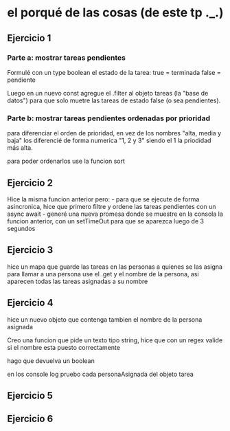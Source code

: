 # el porqué de las cosas (de este tp ._.) 
## Ejercicio 1

### Parte a: mostrar tareas pendientes
Formulé con un type boolean el estado de la tarea: 
    true = terminada
    false = pendiente

Luego en un nuevo const agregue el .filter al objeto tareas (la "base de datos") para que solo muetre las tareas de estado false (o sea pendientes).

### Parte b: mostrar tareas pendientes ordenadas por prioridad
para diferenciar el orden de prioridad, en vez de los nombres "alta, media y baja" los diferencié de forma numerica "1, 2 y 3" siendo el 1 la priodidad más alta.

para poder ordenarlos use la funcion sort

## Ejercicio 2

Hice la misma funcion anterior pero:
    - para que se ejecute de forma asincronica, hice que primero filtre y ordene las tareas pendientes con un async await
    - generé una nueva promesa donde se muestre en la consola la funcion anterior,  con un setTimeOut para que se aparezca luego de 3 segundos 

## Ejercicio 3

hice un mapa que guarde las tareas en las personas a quienes se las asigna
para llamar a una persona use el .get y el nombre de la persona, asi aparecen todas las tareas asignadas a su nombre

## Ejercicio 4

hice un nuevo objeto que contenga tambien el nombre de la persona asignada

Creo una funcion que pide un texto tipo string, hice que con un regex valide si el nombre esta puesto correctamente

hago que devuelva un boolean

en los console log pruebo cada personaAsignada del objeto tarea

## Ejercicio 5

## Ejercicio 6
